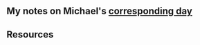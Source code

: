 ## My notes on Michael's [corresponding day](https://www.90daysofdevops.com/2022/day71/)


## Resources

